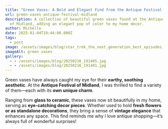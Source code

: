 ```yaml
---
title: "Green Vases: A Bold and Elegant Find from the Antique Festival of Midland"
url: green-vases-antique-festival-midland
description: A collection of beautiful green vases found at the Antique Festival
  of Midland, adding an elegant pop of color to my home decor.
author: Michelle
date: 2025-01-04T19:44:00.000Z
tags:
  - post
image: /assets/images/blog/star_trek_the_next_generation_best_episodes_header.avif
imageAlt: green vases
gallery:
  - - /assets/images/blog/20250216_191405.jpg
  - - /assets/images/blog/20250216_191401.jpg
---
```

Green vases have always caught my eye for their **earthy, soothing aesthetic**. At the **Antique Festival of Midland**, I was thrilled to find a variety of them—each with its **own unique charm**.

Ranging from **glass to ceramic**, these vases now sit beautifully in my home, serving as **eye-catching decor pieces**. Whether used to hold **fresh flowers or as standalone decorations**, they bring a sense of **vintage elegance** that enhances any space. This find reminds me why I love antique shopping—it’s always full of wonderful surprises!
